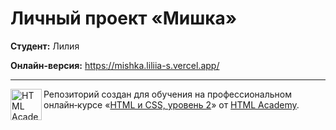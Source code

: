 # Личный проект «Мишка»

**Студент:** Лилия

**Онлайн-версия:** <a href="https://mishka.liliia-s.vercel.app/" target="_blank">https://mishka.liliia-s.vercel.app/</a>

---

<a href="https://htmlacademy.ru/intensive/adaptive"><img align="left" width="50" height="50" alt="HTML Academy" src="https://up.htmlacademy.ru/static/img/intensive/adaptive/logo-for-github-2.png"></a>
Репозиторий создан для обучения на профессиональном онлайн‑курсе «[HTML и CSS, уровень 2](https://htmlacademy.ru/intensive/adaptive)» от [HTML Academy](https://htmlacademy.ru).
